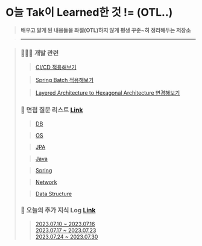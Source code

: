 # O늘 Tak이 Learned한 것 != (OTL..)

> **배우고 알게 된 내용들을 좌절(OTL)하지 않게 평생 꾸준~히 정리해두는 저장소**

> ---

> ### 🧑🏼‍💻 개발 관련
> > [CI/CD 적용해보기]()
>
> > [Spring Batch 적용해보기](https://github.com/DevKTak/OTL/blob/main/development/SpringBatch.md)
>
> > [Layered Architecture to Hexagonal Architecture 변경해보기](https://github.com/DevKTak/OTL/blob/main/development/LayeredToHexagonal.md)
>
> ### 🤔 면접 질문 리스트 [Link](https://github.com/DevKTak/OTL/blob/main/interview)
>> [DB](https://github.com/DevKTak/OTL/blob/main/interview/DB.md)
>
>> [OS](https://github.com/DevKTak/OTL/blob/main/interview/OS.md)
>
>> [JPA](https://github.com/DevKTak/OTL/blob/main/interview/JPA.md)
>
>> [Java](https://github.com/DevKTak/OTL/blob/main/interview/Java.md)
>
>> [Spring](https://github.com/DevKTak/OTL/blob/main/interview/Spring.md)
>
>> [Network](https://github.com/DevKTak/OTL/blob/main/interview/Network.md)
>
>> [Data Structure](https://github.com/DevKTak/OTL/blob/main/interview/DataStructure.md)
>
> ### 📝 오늘의 추가 지식 Log [Link]()
>> [2023.07.10 ~ 2023.07.16](https://github.com/DevKTak/OTL/blob/main/TIL/2023/7/2023.07.10-2023.07.16.md)   
>> [2023.07.17 ~ 2023.07.23](https://github.com/DevKTak/OTL/blob/main/TIL/2023/7/2023.07.17-2023.07.23.md)   
>> [2023.07.24 ~ 2023.07.30](https://github.com/DevKTak/OTL/blob/main/TIL/2023/7/2023.07.24-2023.07.30.md)   
